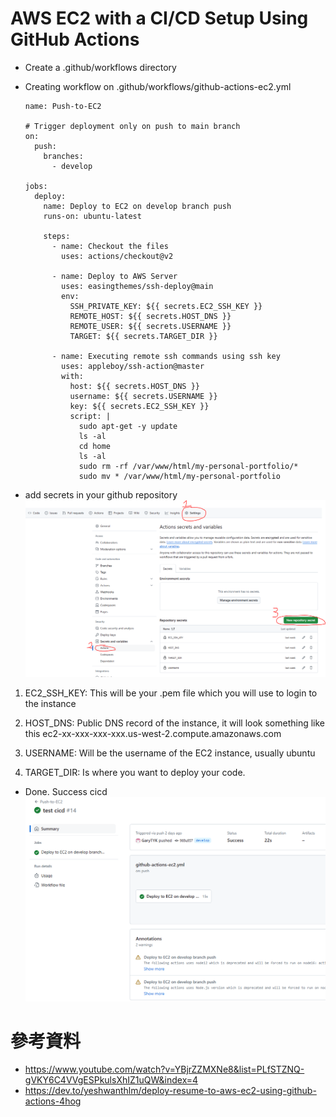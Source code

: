 # AWS EC2 with a CI/CD Setup Using GitHub Actions

- Create a .github/workflows directory
- Creating workflow on .github/workflows/github-actions-ec2.yml

  ```
  name: Push-to-EC2

  # Trigger deployment only on push to main branch
  on:
    push:
      branches:
        - develop

  jobs:
    deploy:
      name: Deploy to EC2 on develop branch push
      runs-on: ubuntu-latest

      steps:
        - name: Checkout the files
          uses: actions/checkout@v2

        - name: Deploy to AWS Server
          uses: easingthemes/ssh-deploy@main
          env:
            SSH_PRIVATE_KEY: ${{ secrets.EC2_SSH_KEY }}
            REMOTE_HOST: ${{ secrets.HOST_DNS }}
            REMOTE_USER: ${{ secrets.USERNAME }}
            TARGET: ${{ secrets.TARGET_DIR }}

        - name: Executing remote ssh commands using ssh key
          uses: appleboy/ssh-action@master
          with:
            host: ${{ secrets.HOST_DNS }}
            username: ${{ secrets.USERNAME }}
            key: ${{ secrets.EC2_SSH_KEY }}
            script: |
              sudo apt-get -y update
              ls -al
              cd home
              ls -al
              sudo rm -rf /var/www/html/my-personal-portfolio/*
              sudo mv * /var/www/html/my-personal-portfolio

  ```

- add secrets in your github repository
  ![image info](../public/image/[AWS]/github-cicd.PNG)

1. EC2_SSH_KEY: This will be your .pem file which you will use to login to the instance

2. HOST_DNS: Public DNS record of the instance, it will look something like this ec2-xx-xxx-xxx-xxx.us-west-2.compute.amazonaws.com

3. USERNAME: Will be the username of the EC2 instance, usually ubuntu

4. TARGET_DIR: Is where you want to deploy your code.

- Done. Success cicd
  ![image info](../public/image/[AWS]/success-cicd.PNG)

# 參考資料

- https://www.youtube.com/watch?v=YBjrZZMXNe8&list=PLfSTZNQ-gVKY6C4VVgESPkulsXhIZ1uQW&index=4
- https://dev.to/yeshwanthlm/deploy-resume-to-aws-ec2-using-github-actions-4hog
